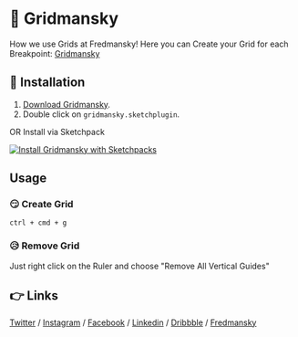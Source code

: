 # 📏 Gridmansky
How we use Grids at Fredmansky!
Here you can Create your Grid for each Breakpoint: [Gridmansky](https://codepen.io/davidhellmann/pen/XjxarX)


## 🤗 Installation
1. [Download Gridmansky](https://github.com/davidhellmann/gridmansky/archive/master.zip).
2. Double click on `gridmansky.sketchplugin`.

OR Install via Sketchpack

[![Install Gridmansky with Sketchpacks](http://sketchpacks-com.s3.amazonaws.com/assets/badges/sketchpacks-badge-install.png "Install Gridmansky with Sketchpacks")](https://sketchpacks.com/davidhellmann/gridmansky/install)


## Usage
### 😏 Create Grid
`ctrl + cmd + g`


### 😥 Remove Grid
Just right click on the Ruler and choose "Remove All Vertical Guides"


## 👉 Links
[Twitter](https://www.twitter.com/davidhellmann) / [Instagram](https://www.instagram.com/davidhellmann) / [Facebook](https://www.facebook.com/davidhellmann84) / [Linkedin](https://www.linkedin.com/in/davidhellmann/) / [Dribbble](https://dribbble.com/davidhellmann) / [Fredmansky](http://fredmansky.at)
